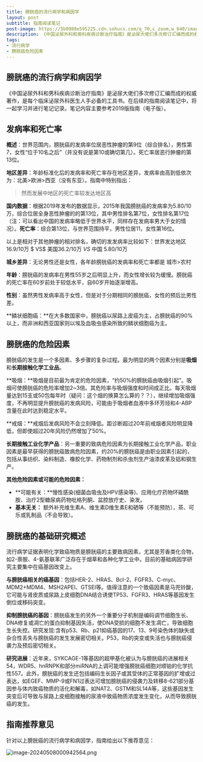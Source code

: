 ```yaml
---
title: 膀胱癌的流行病学和病因学
layout: post
subtitle: 指南阅读笔记
post-image: https://5b0988e595225.cdn.sohucs.com/q_70,c_zoom,w_640/images/20170913/ac337d538fcb42fba569d3532abe5351.jpeg
description: 《中国泌尿外科和男科疾病诊断治疗指南》是泌尿大佬们多次修订汇编而成的权威著作，是每个临床泌尿外科医生人手必备的工具书。在后续的指南阅读笔记中，将一起学习并进行笔记记录。笔记内容主要参考2019版指南（电子版）。
tags: 
- 流行病学
- 膀胱癌危险因素
---
```


## 膀胱癌的流行病学和病因学

《中国泌尿外科和男科疾病诊断治疗指南》是泌尿大佬们多次修订汇编而成的权威著作，是每个临床泌尿外科医生人手必备的工具书。在后续的指南阅读笔记中，将一起学习并进行笔记记录。笔记内容主要参考2019版指南（电子版）。

## 发病率和死亡率

**概述**：世界范围内，膀胱癌的发病率位居恶性肿瘤的第9位（综合排名），男性第7，女性“位于10名之后”（并没有说是第10或确切第几）。死亡率居恶行肿瘤的第13位。

**地区差异**：年龄标准化后的发病率和死亡率存在地区差异，发病率由高到低依次为：北美>欧洲>西亚（没有东亚）。指南中特别指出：

> 然而发展中地区的死亡率较发达地区高  

**国内数据**：根据2019年发布的数据显示，2015年我国膀胱癌的发病率为5.80/10 万，综合位居全身恶性肿瘤的的第13位，其中男性排名第7位，女性排名第17位（注：可以看出中国的发病率略低于世界水平，同样存在发病率男大于女的情况）。**死亡率**：综合第13位，与世界范围持平，男性位居11，女性第16位。

以上是相对于其他肿瘤的相对排名，确切的发发病率比较如下：世界发达地区16.9/10万  $ VS$  美国36.2/10万 $VS$  中国 5.80/10万

**城乡差异**：无论男性还是女性，各年龄膀胱癌的发病率和死亡率都是 城市$>$农村

**年龄**：膀胱癌的发病率在男性55岁之后明显上升，而女性增长较为缓慢。膀胱癌的死亡率在60岁前处于较低水平，自60岁开始逐渐增高。

**性别**：虽然男性发病率高于女性，但是对于分期相同的膀胱癌，女性的预后比男性差。

**鳞状细胞癌：**在大多数国家中，膀胱癌以尿路上皮癌为主，占膀胱癌的90%以上，而非洲和西亚国家则以埃及血吸虫感染所致的鳞状细胞癌为主。

## 膀胱癌的危险因素

膀胱癌的发生是一个多因素、多步骤的复杂过程。最为明显的两个因素分别是**吸烟**和**长期接触化学工业品**。

**吸烟：**吸烟是目前最为肯定的危险因素，“约50%的膀胱癌由吸烟引起”。吸烟可使膀胱癌的危险率增加2~3倍。其危险率与吸烟强度和时间成正比。每天吸烟量达到15支或50包每年时（疑问：这个烟的换算怎么算的？？），继续增加吸烟强度，不再明显提升膀胱癌的发病风险，可能由于吸烟者血液中多环芳烃和4-ABP含量在此时达到稳定水平。

**戒烟：**戒烟后发病风险不会立刻降低。距诊断超过20年前戒烟者风险明显降低，但即使超过20年风险仍然增加了50%。

**长期接触工业化学产品**：另一重要的致病危险因素为长期接触工业化学产品，职业因素是最早获得的膀胱癌致病危险因素，约20%的膀胱癌是由职业因素引起的，包括从事纺织、染料制造、橡胶化学、药物制剂和杀虫剂生产油漆皮革及铝和钢生产。

**其他危险因素或可能的危险因素：**

- **可能有关：**慢性感染(细菌血吸虫及HPV感染等)、应用化疗药物环磷酰胺、治疗2型糖尿病药物吡格列酮、盆腔放疗史、染发。
- **基本无关：** 额外补充维生素A、维生素D维生素E和硒等（不能预防），茶、可乐或乳制品（不会导致）。

## 膀胱癌的基础研究概述

流行病学证据表明化学致癌物质是膀胱癌的主要致病因素，尤其是芳香类化合物，如2-萘胺、4-氨基联苯广泛存在于烟草和各种化学工业中。目前的基础病因学研究主要集中在癌基因改变上。

**与膀胱癌相关的癌基因**：包括HER-2、HRAS、BcI-2、FGFR3、C-myc、MDM2+MDM4、MSH2APEI、GTSEI等。值得注意的一个致癌因素是马兜铃酸，它可能与肾皮质或尿路上皮细胞DNA结合诱使TP53、FGFR3、HRAS等基因发生倒位或移码突变。

**抑制膀胱癌的基因**：膀胱癌发生的另外一个重要分子机制是编码调节细胞生长、DNA修复或凋亡的蛋白抑制基因失活，使DNA受损的细胞不发生凋亡，导致细胞生长失控。研究发现:含有p53、Rb、p21抑癌基因的17、13、9号染色体的缺失或杂合性丢失与膀胱癌的发生发展密切相关。P53，Rb的突变或失活也与膀胱癌侵袭力及预后密切相关。

**研究进展**：近年来，SYKCAGE-1等基因的超甲基化被认为与膀胱癌的进展相关54，WDR5、hnRNPK和部分miRNA的上调可能增强膀胱癌细胞对顺铂的化学抗性557。此外，膀胱癌的发生还包括编码生长因子或其受体的正常基因的扩增或过表达，如EGEF、MMP-9或FN1过表达可增加膀胱癌的侵袭力及转移8-621部分基因参与体内致癌物质的活化和解毒，如NAT2、GSTM和SL14A等，这些基因发生突变后可导致与尿路上皮细胞接触的尿液中致癌物质浓度发生变化，从而导致膀胱癌的发生。

## 指南推荐意见

针对以上膀胱癌的流行病学和病因学，指南给出以下推荐意见：

![image-20240508000942564.png](https://s2.loli.net/2024/05/08/igjlamz39cnZIQ6.png)
